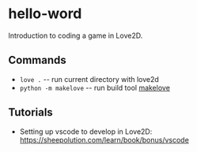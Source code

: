 # hello-word

Introduction to coding a game in Love2D.


## Commands

* `love .` -- run current directory with love2d
* `python -m makelove` -- run build tool [makelove](https://pypi.org/project/makelove/)


## Tutorials

* Setting up vscode to develop in Love2D: https://sheepolution.com/learn/book/bonus/vscode
